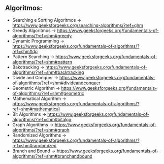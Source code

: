 
## **Algoritmos**:

- Searching e Sorting Algoritmos -> https://www.geeksforgeeks.org/searching-algorithms/?ref=ghm
- Greedy Algoritmos -> https://www.geeksforgeeks.org/fundamentals-of-algorithms/?ref=shm#greedy
- Dynamic Programming -> https://www.geeksforgeeks.org/fundamentals-of-algorithms/?ref=shm#dp
- Pattern Searching -> https://www.geeksforgeeks.org/fundamentals-of-algorithms/?ref=shm#pattern
- Bakctracking -> https://www.geeksforgeeks.org/fundamentals-of-algorithms/?ref=shm#backtracking
- Divide and Conquer -> https://www.geeksforgeeks.org/fundamentals-of-algorithms/?ref=shm#divideandconquer
- Geometric Algorithm -> https://www.geeksforgeeks.org/fundamentals-of-algorithms/?ref=shm#geometric
- Mathematical Algorithm -> https://www.geeksforgeeks.org/fundamentals-of-algorithms/?ref=shm#mathematical
- Bit Algorithms -> https://www.geeksforgeeks.org/fundamentals-of-algorithms/?ref=shm#bitalgo
- Graph Algorithms -> https://www.geeksforgeeks.org/fundamentals-of-algorithms/?ref=shm#graph
- Randomized Algorithms -> https://www.geeksforgeeks.org/fundamentals-of-algorithms/?ref=shm#randomized
- Branch and Bound -> https://www.geeksforgeeks.org/fundamentals-of-algorithms/?ref=shm#branchandbound


